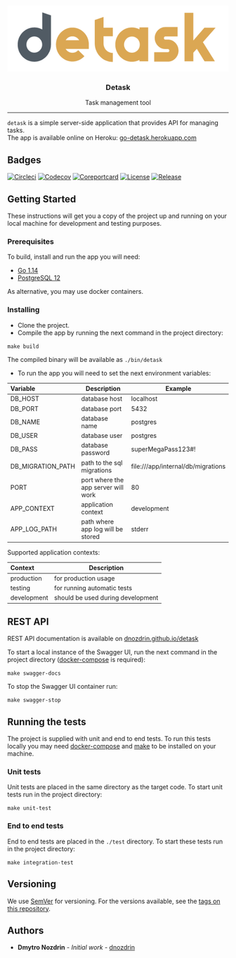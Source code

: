 <p align="center">
  <img alt="piglatin logo" src="assets/logo.png" height="150"/>
  <h3 align="center">Detask</h3>
  <p align="center">Task management tool</p>
</p>

---

`detask` is a simple server-side application that provides API for managing tasks.<br />
The app is available online on Heroku: [go-detask.herokuapp.com](https://go-detask.herokuapp.com/api/v1/health) <br />

## Badges
[![Circleci](https://circleci.com/gh/dnozdrin/detask.svg?style=shield)](https://circleci.com/gh/dnozdrin/detask)
[![Codecov](https://codecov.io/gh/dnozdrin/detask/branch/master/graph/badge.svg)](https://codecov.io/gh/dnozdrin/detask)
[![Coreportcard](https://goreportcard.com/badge/github.com/dnozdrin/detask)](https://goreportcard.com/report/github.com/dnozdrin/detask)
[![License](https://img.shields.io/github/license/dnozdrin/detask)](/LICENSE)
[![Release](https://img.shields.io/github/release/dnozdrin/detask.svg)](https://github.com/dnozdrin/detask/releases/latest)

## Getting Started

These instructions will get you a copy of the project up and running on your local machine for development and testing purposes.

### Prerequisites

To build, install and run the app you will need:

- [Go 1.14](https://golang.org/dl)
- [PostgreSQL 12](https://www.postgresql.org/download/)

As alternative, you may use docker containers.

### Installing

- Clone the project.
- Compile the app by running the next command in the project directory:

```shell script
make build
```

The compiled binary will be available as `./bin/detask`

- To run the app you will need to set the next environment variables:

| Variable | Description | Example |
|:--------|-------------|---------|
| DB_HOST | database host |  localhost |
| DB_PORT | database port | 5432 |
| DB_NAME | database name | postgres |
| DB_USER | database user | postgres |
| DB_PASS |  database password | superMegaPass123#! |
| DB_MIGRATION_PATH | path to the sql migrations | file:///app/internal/db/migrations |
| PORT | port where the app server will work | 80 |
| APP_CONTEXT | application context | development |
| APP_LOG_PATH | path where app log will be stored | stderr |

Supported application contexts:

| Context | Description |
|:--------|-------------|
| production | for production usage |
| testing | for running automatic tests |
| development | should be used during development |

## REST API
REST API documentation is available on [dnozdrin.github.io/detask](https://dnozdrin.github.io/detask)

To start a local instance of the Swagger UI, run the next command in the project directory ([docker-compose](https://docs.docker.com/compose) is required):

```shell script
make swagger-docs
```

To stop the Swagger UI container run:

```shell script 
make swagger-stop
```

## Running the tests

The project is supplied with unit and end to end tests.
To run this tests locally you may need [docker-compose](https://docs.docker.com/compose) and [make](https://en.wikipedia.org/wiki/Make_(software)) to be installed on your machine.

### Unit tests

Unit tests are placed in the same directory as the target code. To start unit tests run in the project directory:

```shell script
make unit-test
```

### End to end tests

End to end tests are placed in the `./test` directory. To start these tests run in the project directory:

```shell script
make integration-test
```

## Versioning

We use [SemVer](http://semver.org/) for versioning. For the versions available, see the [tags on this repository](https://github.com/dnozdrin/detask/tags). 

## Authors

* **Dmytro Nozdrin** - *Initial work* - [dnozdrin](https://github.com/dnozdrin)

